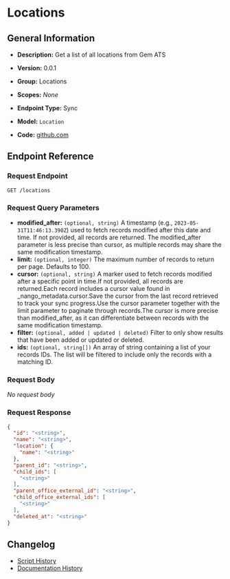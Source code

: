 <!-- BEGIN GENERATED CONTENT -->
# Locations

## General Information

- **Description:** Get a list of all locations from Gem ATS

- **Version:** 0.0.1
- **Group:** Locations
- **Scopes:** _None_
- **Endpoint Type:** Sync
- **Model:** `Location`
- **Code:** [github.com](https://github.com/NangoHQ/integration-templates/tree/main/integrations/gem/syncs/locations.ts)


## Endpoint Reference

### Request Endpoint

`GET /locations`

### Request Query Parameters

- **modified_after:** `(optional, string)` A timestamp (e.g., `2023-05-31T11:46:13.390Z`) used to fetch records modified after this date and time. If not provided, all records are returned. The modified_after parameter is less precise than cursor, as multiple records may share the same modification timestamp.
- **limit:** `(optional, integer)` The maximum number of records to return per page. Defaults to 100.
- **cursor:** `(optional, string)` A marker used to fetch records modified after a specific point in time.If not provided, all records are returned.Each record includes a cursor value found in _nango_metadata.cursor.Save the cursor from the last record retrieved to track your sync progress.Use the cursor parameter together with the limit parameter to paginate through records.The cursor is more precise than modified_after, as it can differentiate between records with the same modification timestamp.
- **filter:** `(optional, added | updated | deleted)` Filter to only show results that have been added or updated or deleted.
- **ids:** `(optional, string[])` An array of string containing a list of your records IDs. The list will be filtered to include only the records with a matching ID.

### Request Body

_No request body_

### Request Response

```json
{
  "id": "<string>",
  "name": "<string>",
  "location": {
    "name": "<string>"
  },
  "parent_id": "<string>",
  "child_ids": [
    "<string>"
  ],
  "parent_office_external_id": "<string>",
  "child_office_external_ids": [
    "<string>"
  ],
  "deleted_at": "<string>"
}
```

## Changelog

- [Script History](https://github.com/NangoHQ/integration-templates/commits/main/integrations/gem/syncs/locations.ts)
- [Documentation History](https://github.com/NangoHQ/integration-templates/commits/main/integrations/gem/syncs/locations.md)

<!-- END  GENERATED CONTENT -->

